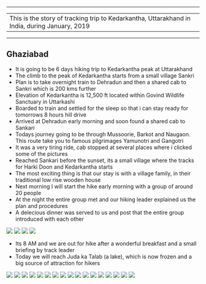 
---

| |
| :--- |
| This is the story of tracking trip to Kedarkantha, Uttarakhand in India, during January, 2019 |

---

##	Ghaziabad  
*	It is going to be 6 days hiking trip to Kedarkantha peak at Uttarakhand
*	The climb to the peak of Kedarkantha starts from a small village Sankri
*	Plan is to take overnight train to Dehradun and then a shared cab to Sankri which is 200 kms further
*	Elevation of Kedarkantha is 12,500 ft located within Govind Wildlife Sanctuary in Uttarkashi
*	Boarded to train and settled for the sleep so that i can stay ready for tomorrows 8 hours hill drive 
*	Arrived at Dehradun early morning and soon found a shared cab to Sankari
*	Todays journey going to be through Mussoorie, Barkot and Naugaon. This route take you to famous pilgrimages Yamunotri and Gangotri
*	It was a very tiring ride, cab stopped at several places where i clicked some of the pictures
*	Reached Sankari before the sunset, its a small village where the tracks for Harki Doon and Kedarkantha starts
*	The most exciting thing is that our stay is with a village family, in their traditional low rise wooden house
*	Next morning I will start the hike early morning with a group of around 20 people	
*	At the night the entire group met and our hiking leader explained us the plan and procedures
*	A delecious dinner was served to us and post that the entire group introduced with each other

![](https://github.com/inbravo/travel/raw/master/january-2019/images/IMG_20181228_144630.jpg)
![](https://github.com/inbravo/travel/raw/master/january-2019/images/IMG_20181228_145007.jpg)
![](https://github.com/inbravo/travel/raw/master/january-2019/images/IMG_20181228_145700.jpg)
![](https://github.com/inbravo/travel/raw/master/january-2019/images/IMG_20181229_130402.jpg)

*	Its 8 AM and we are out for hike after a wonderful breakfast and a small briefing by track leader
*	Today we will reach Juda ka Talab (a lake), which is now frozen and a big source of attraction for hikers

![](https://github.com/inbravo/travel/raw/master/january-2019/images/IMG_20181229_134934.jpg)
![](https://github.com/inbravo/travel/raw/master/january-2019/images/IMG_20181229_140012.jpg)
![](https://github.com/inbravo/travel/raw/master/january-2019/images/IMG_20181229_171653.jpg)
![](https://github.com/inbravo/travel/raw/master/january-2019/images/IMG_20181230_110042.jpg)
![](https://github.com/inbravo/travel/raw/master/january-2019/images/IMG_20181230_150855.jpg)
![](https://github.com/inbravo/travel/raw/master/january-2019/images/IMG_20181231_071643.jpg)
![](https://github.com/inbravo/travel/raw/master/january-2019/images/IMG_20181231_072122.jpg)
![](https://github.com/inbravo/travel/raw/master/january-2019/images/IMG_20181231_072527.jpg)
![](https://github.com/inbravo/travel/raw/master/january-2019/images/IMG_20181231_073222.jpg)
![](https://github.com/inbravo/travel/raw/master/january-2019/images/IMG_20181231_073414.jpg)
![](https://github.com/inbravo/travel/raw/master/january-2019/images/IMG_20181231_073944.jpg)
![](https://github.com/inbravo/travel/raw/master/january-2019/images/IMG_20181231_075546.jpg)
![](https://github.com/inbravo/travel/raw/master/january-2019/images/IMG_20181231_082307.jpg)
![](https://github.com/inbravo/travel/raw/master/january-2019/images/IMG_20181231_090635.jpg)
![](https://github.com/inbravo/travel/raw/master/january-2019/images/IMG_20181231_090658.jpg)
![](https://github.com/inbravo/travel/raw/master/january-2019/images/IMG_20181231_092701.jpg)
![](https://github.com/inbravo/travel/raw/master/january-2019/images/IMG_20181231_094749.jpg)
